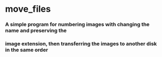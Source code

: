 # move_files
### A simple program for numbering images with changing the name and preserving the 
### image extension, then transferring the images to another disk in the same order
